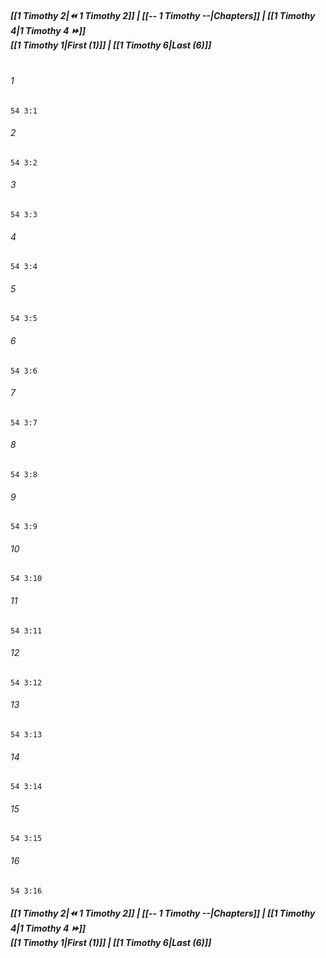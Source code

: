 
##### **[[1 Timothy 2|⏪ 1 Timothy 2]] | [[-- 1 Timothy --|Chapters]] | [[1 Timothy 4|1 Timothy 4 ⏩]]**<br>**[[1 Timothy 1|First (1)]] | [[1 Timothy 6|Last (6)]]**<br><br>

###### 1
``` verse
54 3:1
```
###### 2
``` verse
54 3:2
```
###### 3
``` verse
54 3:3
```
###### 4
``` verse
54 3:4
```
###### 5
``` verse
54 3:5
```
###### 6
``` verse
54 3:6
```
###### 7
``` verse
54 3:7
```
###### 8
``` verse
54 3:8
```
###### 9
``` verse
54 3:9
```
###### 10
``` verse
54 3:10
```
###### 11
``` verse
54 3:11
```
###### 12
``` verse
54 3:12
```
###### 13
``` verse
54 3:13
```
###### 14
``` verse
54 3:14
```
###### 15
``` verse
54 3:15
```
###### 16
``` verse
54 3:16
```

##### **[[1 Timothy 2|⏪ 1 Timothy 2]] | [[-- 1 Timothy --|Chapters]] | [[1 Timothy 4|1 Timothy 4 ⏩]]**<br>**[[1 Timothy 1|First (1)]] | [[1 Timothy 6|Last (6)]]**
